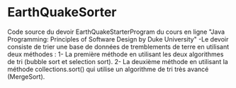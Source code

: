 # EarthQuakeSorter
Code source du devoir EarthQuakeStarterProgram du cours en ligne "Java Programming: Principles of  Software Design by Duke University"
-Le devoir consiste de trier une base de données de tremblements de terre en utilisant deux méthodes : 
  1- La première méthode en utilisant les deux algorithmes de tri (bubble sort et selection sort).
  2- La deuxième méthode en utilisant la méthode collections.sort() qui utilise un algorithme de tri très avancé (MergeSort).
